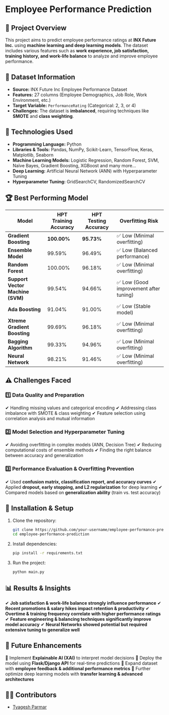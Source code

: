 # Employee Performance Prediction

## 📌 **Project Overview**
This project aims to predict employee performance ratings at **INX Future Inc.** using **machine learning and deep learning models**. The dataset includes various features such as **work experience, job satisfaction, training history, and work-life balance** to analyze and improve employee performance.

## 📂 **Dataset Information**
- **Source:** INX Future Inc Employee Performance Dataset
- **Features:** 27 columns (Employee Demographics, Job Role, Work Environment, etc.)
- **Target Variable:** `PerformanceRating` (Categorical: 2, 3, or 4)
- **Challenges:** The dataset is **imbalanced**, requiring techniques like **SMOTE** and **class weighting**.

## 🚀 **Technologies Used**
- **Programming Language:** Python
- **Libraries & Tools:** Pandas, NumPy, Scikit-Learn, TensorFlow, Keras, Matplotlib, Seaborn
- **Machine Learning Models:** Logistic Regression, Random Forest, SVM, Naïve Bayes, Gradient Boosting, XGBoost and many more...
- **Deep Learning:** Artificial Neural Network (ANN) with Hyperparameter Tuning
- **Hyperparameter Tuning:** GridSearchCV, RandomizedSearchCV

## 🏆 **Best Performing Model**
| Model | HPT Training Accuracy | HPT Testing Accuracy | Overfitting Risk |
|--------|----------------------|----------------------|------------------|
| **Gradient Boosting** | **100.00%** | **95.73%** | ✅ Low (Minimal overfitting) |
| **Ensemble Model** | 99.59% | 96.49% | ✅ Low (Balanced performance) |
| **Random Forest** | 100.00% | 96.18% | ✅ Low (Minimal overfitting) |
| **Support Vector Machine (SVM)** | 99.54% | 94.66% | ✅ Low (Good improvement after tuning) |
| **Ada Boosting** | 91.04% | 91.00% | ✅ Low (Stable model) |
|	**Xtreme Gradient Boosting** |	99.69% |	96.18% | ✅ Low (Minimal overfitting) |
|	**Bagging Algorithm** |	99.33% |	94.96% | ✅ Low (Minimal overfitting) |
|	**Neural Network** |	98.21% |	91.46% | ✅ Low (Minimal overfitting) |

## ⚠️ **Challenges Faced**
### **1️⃣ Data Quality and Preparation**
✔ Handling missing values and categorical encoding
✔ Addressing class imbalance with SMOTE & class weighting
✔ Feature selection using correlation analysis and mutual information

### **2️⃣ Model Selection and Hyperparameter Tuning**
✔ Avoiding overfitting in complex models (ANN, Decision Tree)
✔ Reducing computational costs of ensemble methods
✔ Finding the right balance between accuracy and generalization

### **3️⃣ Performance Evaluation & Overfitting Prevention**
✔ Used **confusion matrix, classification report, and accuracy curves**
✔ Applied **dropout, early stopping, and L2 regularization** for deep learning
✔ Compared models based on **generalization ability** (train vs. test accuracy)

## 🔧 **Installation & Setup**
1. Clone the repository:
   ```sh
   git clone https://github.com/your-username/employee-performance-prediction.git
   cd employee-performance-prediction
   ```
2. Install dependencies:
   ```sh
   pip install -r requirements.txt
   ```
3. Run the project:
   ```sh
   python main.py
   ```

## 📊 **Results & Insights**
✔ **Job satisfaction & work-life balance strongly influence performance**
✔ **Recent promotions & salary hikes impact retention & productivity**
✔ **Overtime & training frequency correlate with higher performance ratings**
✔ **Feature engineering & balancing techniques significantly improve model accuracy**
✔ **Neural Networks showed potential but required extensive tuning to generalize well**

## 📌 **Future Enhancements**
🔹 Implement **Explainable AI (XAI)** to interpret model decisions
🔹 Deploy the model using **Flask/Django API** for real-time predictions
🔹 Expand dataset with **employee feedback & additional performance metrics**
🔹 Further optimize deep learning models with **transfer learning & advanced architectures**

## 👨‍💻 **Contributors**
- [Tyagesh Parmar]([https://github.com/your-username](https://github.com/TyageshParmar/Employee-Performance-Analysis))
